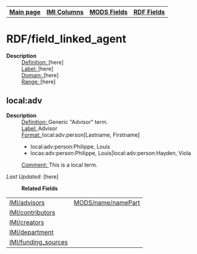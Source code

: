 <!DOCTYPE html>
<html>

<body>
<table style="width:100%">
  <tr>
    <th><a href="index.md">Main page</a></th>
	<th><a href="IMI.md">IMI Columns</a></th>
    <th><a href="MODS.md">MODS Fields</a></th>
    <th><a href="RDF.md">RDF Fields</a></th>
  </tr>
</table>



<h1>RDF/field_linked_agent</h1>
<dl>
  <dt><b>Description</b></dt>
  <dd><ins>Definition: </ins>[here]</dd>
  <dd><ins>Label: </ins> [here]</dd>
  <dd><ins>Domain: </ins> [here]</dd>
  <dd><ins>Range: </ins> [here]</dd>
</dl>
<h2>local:adv</h2>
<dl>
  <dt><b>Description</b></dt>
  <dd><ins>Definition: </ins>Generic "Advisor" term.</dd>
  <dd><ins>Label: </ins> Advisor</dd>
  <dd><ins>Format: </ins> local:adv:person[Lastname, Firstname]</dd>
  <dd>
  <ul>
				<li>local:adv:person:Philippe, Louis</li> 
				<li>locas:adv:person:Philippe, Louis|local:adv:person:Hayden, Viola</li>
			</ul>
	</dd>
  <dd><ins>Comment: </ins> This is a local term.</dd>
</dl>
<p><i>Last Updated: </i>[here]</p>
<dl>
	<dd><b>Related Fields</b></dd>
		<table>
			<tr>
				<td><a href="IMI.advisor.md">IMI/advisors</a></td>
				<td><a href="mods.name.md">MODS/name/namePart</a></td>
			</tr>
			<tr>
				<td><a href="contributors.md">IMI/contributors</a></td>
			</tr>
			<tr>
				<td><a href="creators.md">IMI/creators</a></td>
			</tr>
			<tr>
				<td><a href="department.md">IMI/department</a></td>
			</tr>
			<tr>
				<td><a href="funding_sources.md">IMI/funding_sources</a></td>
			</tr>
	</table>
</dl>
</body>
</html>